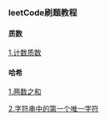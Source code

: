 ### leetCode刷题教程

#### 质数

[1.计数质数](./src/main/java/com/zhouhc/prime/PrimeCount.java)

#### 哈希

[1.两数之和](./src/main/java/com/zhouhc/hash/SumOfTwo.java)

[2.字符串中的第一个唯一字符](./src/main/java/com/zhouhc/hash/FirstNoExistChar.java)